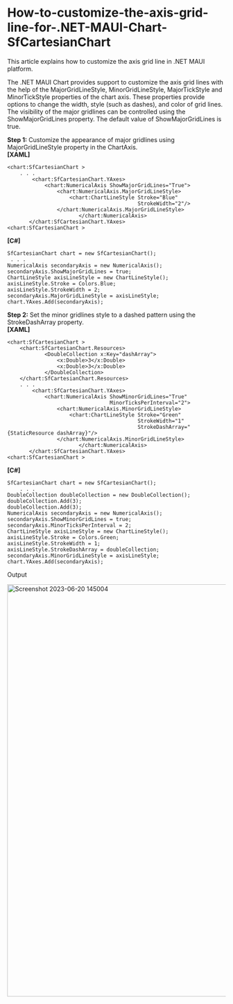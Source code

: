 # How-to-customize-the-axis-grid-line-for-.NET-MAUI-Chart-SfCartesianChart
This article explains how to customize the axis grid line in .NET MAUI platform.

The .NET MAUI Chart provides support to customize the axis grid lines with the help of the MajorGridLineStyle, MinorGridLineStyle, MajorTickStyle and MinorTickStyle properties of the chart axis. These properties provide options to change the width, style (such as dashes), and color of grid lines. 
The visibility of the major gridlines can be controlled using the ShowMajorGridLines property. The default value of ShowMajorGridLines is true.

**Step 1:** Customize the appearance of major gridlines using MajorGridLineStyle property in the ChartAxis.
<br>
**[XAML]**
```
<chart:SfCartesianChart >
    . . .
        <chart:SfCartesianChart.YAxes>
            <chart:NumericalAxis ShowMajorGridLines="True">
                <chart:NumericalAxis.MajorGridLineStyle>
                    <chart:ChartLineStyle Stroke="Blue"									          
                                          StrokeWidth="2"/>     
                </chart:NumericalAxis.MajorGridLineStyle>
                       </chart:NumericalAxis>
       </chart:SfCartesianChart.YAxes>
<chart:SfCartesianChart >
```
**[C#]**
```
SfCartesianChart chart = new SfCartesianChart();
 . . .
NumericalAxis secondaryAxis = new NumericalAxis();
secondaryAxis.ShowMajorGridLines = true;
ChartLineStyle axisLineStyle = new ChartLineStyle();
axisLineStyle.Stroke = Colors.Blue;
axisLineStyle.StrokeWidth = 2;
secondaryAxis.MajorGridLineStyle = axisLineStyle;
chart.YAxes.Add(secondaryAxis);
```
**Step 2:** Set the minor gridlines style to a dashed pattern using the StrokeDashArray property.
<br>
**[XAML]**
```
<chart:SfCartesianChart >
    <chart:SfCartesianChart.Resources>
            <DoubleCollection x:Key="dashArray">
                <x:Double>3</x:Double>
                <x:Double>3</x:Double>
            </DoubleCollection>
    </chart:SfCartesianChart.Resources>
    . . .
        <chart:SfCartesianChart.YAxes>
            <chart:NumericalAxis ShowMinorGridLines="True"  
                                 MinorTicksPerInterval="2">
                <chart:NumericalAxis.MinorGridLineStyle>
                    <chart:ChartLineStyle Stroke="Green"
                                          StrokeWidth="1"
                                          StrokeDashArray="{StaticResource dashArray}"/>
                </chart:NumericalAxis.MinorGridLineStyle>
                       </chart:NumericalAxis>
       </chart:SfCartesianChart.YAxes>
<chart:SfCartesianChart >
```
**[C#]**
```
SfCartesianChart chart = new SfCartesianChart();
    . . .
DoubleCollection doubleCollection = new DoubleCollection();
doubleCollection.Add(3);
doubleCollection.Add(3);
NumericalAxis secondaryAxis = new NumericalAxis();
secondaryAxis.ShowMinorGridLines = true;
secondaryAxis.MinorTicksPerInterval = 2;
ChartLineStyle axisLineStyle = new ChartLineStyle();
axisLineStyle.Stroke = Colors.Green;
axisLineStyle.StrokeWidth = 1;
axisLineStyle.StrokeDashArray = doubleCollection;
secondaryAxis.MinorGridLineStyle = axisLineStyle;
chart.YAxes.Add(secondaryAxis);
```
Output

<img width="952" alt="Screenshot 2023-06-20 145004" src="https://github.com/SyncfusionExamples/How-to-rotate-axis-labels-in-.NET-MAUI-Chart-SfCartesianChart/assets/126754274/9f4997a1-fca7-4e2f-b9ab-7bb516103c90"> 